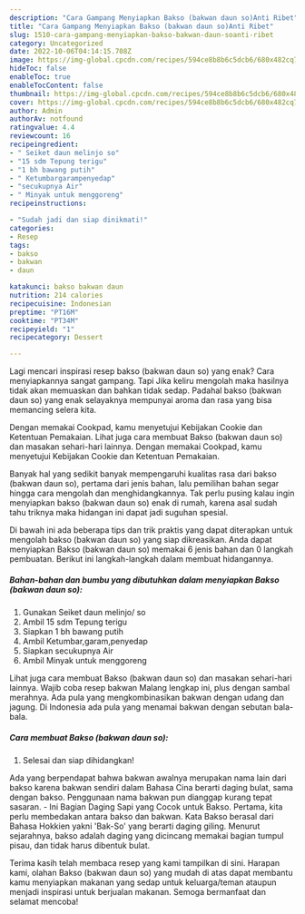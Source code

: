 ```yaml
---
description: "Cara Gampang Menyiapkan Bakso (bakwan daun so)Anti Ribet"
title: "Cara Gampang Menyiapkan Bakso (bakwan daun so)Anti Ribet"
slug: 1510-cara-gampang-menyiapkan-bakso-bakwan-daun-soanti-ribet
category: Uncategorized
date: 2022-10-06T04:14:15.708Z
image: https://img-global.cpcdn.com/recipes/594ce8b8b6c5dcb6/680x482cq70/bakso-bakwan-daun-so-foto-resep-utama.jpg
hideToc: false
enableToc: true
enableTocContent: false
thumbnail: https://img-global.cpcdn.com/recipes/594ce8b8b6c5dcb6/680x482cq70/bakso-bakwan-daun-so-foto-resep-utama.jpg
cover: https://img-global.cpcdn.com/recipes/594ce8b8b6c5dcb6/680x482cq70/bakso-bakwan-daun-so-foto-resep-utama.jpg
author: Admin
authorAv: notfound
ratingvalue: 4.4
reviewcount: 16
recipeingredient:
- " Seiket daun melinjo so"
- "15 sdm Tepung terigu"
- "1 bh bawang putih"
- " Ketumbargarampenyedap"
- "secukupnya Air"
- " Minyak untuk menggoreng"
recipeinstructions:

- "Sudah jadi dan siap dinikmati!"
categories:
- Resep
tags:
- bakso
- bakwan
- daun

katakunci: bakso bakwan daun 
nutrition: 214 calories
recipecuisine: Indonesian
preptime: "PT16M"
cooktime: "PT34M"
recipeyield: "1"
recipecategory: Dessert

---
```



Lagi mencari inspirasi resep bakso (bakwan daun so) yang enak? Cara menyiapkannya sangat gampang. Tapi Jika keliru mengolah maka hasilnya tidak akan memuaskan dan bahkan tidak sedap. Padahal bakso (bakwan daun so) yang enak selayaknya mempunyai aroma dan rasa yang bisa memancing selera kita.


Dengan memakai Cookpad, kamu menyetujui Kebijakan Cookie dan Ketentuan Pemakaian. Lihat juga cara membuat Bakso (bakwan daun so) dan masakan sehari-hari lainnya. Dengan memakai Cookpad, kamu menyetujui Kebijakan Cookie dan Ketentuan Pemakaian.

Banyak hal yang sedikit banyak mempengaruhi kualitas rasa dari bakso (bakwan daun so), pertama dari jenis bahan, lalu pemilihan bahan segar hingga cara mengolah dan menghidangkannya. Tak perlu pusing kalau ingin menyiapkan bakso (bakwan daun so) enak di rumah, karena asal sudah tahu triknya maka hidangan ini dapat jadi suguhan spesial.


Di bawah ini ada beberapa tips dan trik praktis yang dapat diterapkan untuk mengolah bakso (bakwan daun so) yang siap dikreasikan. Anda dapat menyiapkan Bakso (bakwan daun so) memakai 6 jenis bahan dan 0 langkah pembuatan. Berikut ini langkah-langkah dalam membuat hidangannya.

<!--inarticleads1-->

##### Bahan-bahan dan bumbu yang dibutuhkan dalam menyiapkan Bakso (bakwan daun so):

1. Gunakan  Seiket daun melinjo/ so
1. Ambil 15 sdm Tepung terigu
1. Siapkan 1 bh bawang putih
1. Ambil  Ketumbar,garam,penyedap
1. Siapkan secukupnya Air
1. Ambil  Minyak untuk menggoreng


Lihat juga cara membuat Bakso (bakwan daun so) dan masakan sehari-hari lainnya. Wajib coba resep bakwan Malang lengkap ini, plus dengan sambal merahnya. Ada pula yang mengkombinasikan bakwan dengan udang dan jagung. Di Indonesia ada pula yang menamai bakwan dengan sebutan bala-bala. 

<!--inarticleads2-->

##### Cara membuat Bakso (bakwan daun so):


1. Selesai dan siap dihidangkan!

Ada yang berpendapat bahwa bakwan awalnya merupakan nama lain dari bakso karena bakwan sendiri dalam Bahasa Cina berarti daging bulat, sama dengan bakso. Penggunaan nama bakwan pun dianggap kurang tepat sasaran. - Ini Bagian Daging Sapi yang Cocok untuk Bakso. Pertama, kita perlu membedakan antara bakso dan bakwan. Kata Bakso berasal dari Bahasa Hokkien yakni &#39;Bak-So&#39; yang berarti daging giling. Menurut sejarahnya, bakso adalah daging yang dicincang memakai bagian tumpul pisau, dan tidak harus dibentuk bulat. 

Terima kasih telah membaca resep yang kami tampilkan di sini. Harapan kami, olahan Bakso (bakwan daun so) yang mudah di atas dapat membantu kamu menyiapkan makanan yang sedap untuk keluarga/teman ataupun menjadi inspirasi untuk berjualan makanan. Semoga bermanfaat dan selamat mencoba!
